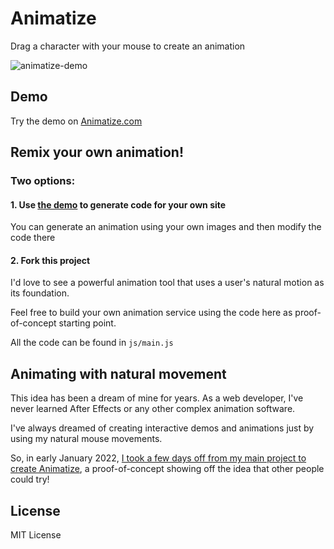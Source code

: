 # Animatize

Drag a character with your mouse to create an animation

![animatize-demo](https://user-images.githubusercontent.com/364330/149359590-cf077a85-6d55-4f9e-b8ca-3f2de5e08d10.gif)

## Demo

Try the demo on [Animatize.com](https://animatize.com/)

## Remix your own animation!

### Two options:

#### 1. Use [the demo](https://animatize.com/) to generate code for your own site

You can generate an animation using your own images and then modify the code there

#### 2. Fork this project

I'd love to see a powerful animation tool that uses a user's natural motion as its foundation.

Feel free to build your own animation service using the code here as proof-of-concept starting point. 

All the code can be found in `js/main.js`

## Animating with natural movement

This idea has been a dream of mine for years. As a web developer, I've never learned After Effects or any other complex animation software.

I've always dreamed of creating interactive demos and animations just by using my natural mouse movements.

So, in early January 2022, [I took a few days off from my main project to create Animatize](https://twitter.com/panphora/status/1478805374455140353), a proof-of-concept showing off the idea that other people could try!

## License

MIT License
